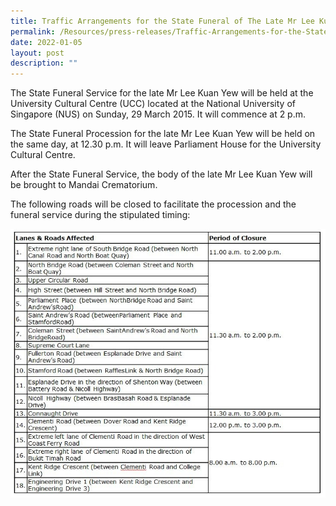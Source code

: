 ```yaml
---
title: Traffic Arrangements for the State Funeral of The Late Mr Lee Kuan Yew
permalink: /Resources/press-releases/Traffic-Arrangements-for-the-State-Funeral-of-The-Late-Mr-Lee-Kuan-Yew
date: 2022-01-05
layout: post
description: ""
---
```

The State Funeral Service for the late Mr Lee Kuan Yew will be held at the University Cultural Centre (UCC) located at the National University of Singapore (NUS) on Sunday, 29 March 2015. It will commence at 2 p.m.

The State Funeral Procession for the late Mr Lee Kuan Yew will be held on the same day, at 12.30 p.m. It will leave Parliament House for the University Cultural Centre.

After the State Funeral Service, the body of the late Mr Lee Kuan Yew will be brought to Mandai Crematorium.

The following roads will be closed to facilitate the procession and the funeral service during the stipulated timing:

![Alt text for image on Isomer site](/images/press-release/road%20closure.jfif)